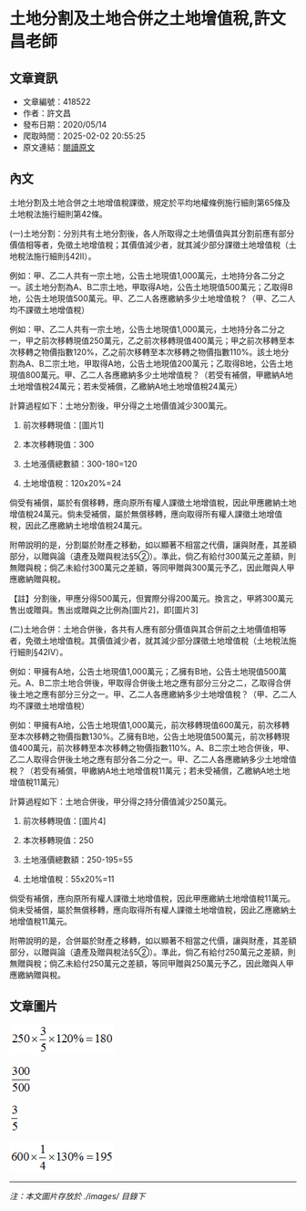 # 土地分割及土地合併之土地增值稅,許文昌老師

## 文章資訊
- 文章編號：418522
- 作者：許文昌
- 發布日期：2020/05/14
- 爬取時間：2025-02-02 20:55:25
- 原文連結：[閱讀原文](https://real-estate.get.com.tw/Columns/detail.aspx?no=418522)

## 內文
土地分割及土地合併之土地增值稅課徵，規定於平均地權條例施行細則第65條及土地稅法施行細則第42條。

(一)土地分割：分別共有土地分割後，各人所取得之土地價值與其分割前應有部分價值相等者，免徵土地增值稅；其價值減少者，就其減少部分課徵土地增值稅（土地稅法施行細則§42Ⅱ）。

例如：甲、乙二人共有一宗土地，公告土地現值1,000萬元，土地持分各二分之一。該土地分割為A、B二宗土地，甲取得A地，公告土地現值500萬元；乙取得B地，公告土地現值500萬元。甲、乙二人各應繳納多少土地增值稅？（甲、乙二人均不課徵土地增值稅）

例如：甲、乙二人共有一宗土地，公告土地現值1,000萬元，土地持分各二分之一，甲之前次移轉現值250萬元，乙之前次移轉現值400萬元；甲之前次移轉至本次移轉之物價指數120%，乙之前次移轉至本次移轉之物價指數110%。該土地分割為A、B二宗土地，甲取得A地，公告土地現值200萬元；乙取得B地，公告土地現值800萬元。甲、乙二人各應繳納多少土地增值稅？（若受有補償，甲繳納A地土地增值稅24萬元；若未受補償，乙繳納A地土地增值稅24萬元）

計算過程如下：土地分割後，甲分得之土地價值減少300萬元。

1. 前次移轉現值：[圖片1]

2. 本次移轉現值：300

3. 土地漲價總數額：300-180=120

4. 土地增值稅：120x20%=24

倘受有補償，屬於有償移轉，應向原所有權人課徵土地增值稅，因此甲應繳納土地增值稅24萬元。倘未受補償，屬於無償移轉，應向取得所有權人課徵土地增值稅，因此乙應繳納土地增值稅24萬元。

附帶說明的是，分割屬於財產之移動，如以顯著不相當之代價，讓與財產，其差額部分，以贈與論（遺產及贈與稅法§5②）。準此，倘乙有給付300萬元之差額，則無贈與稅；倘乙未給付300萬元之差額，等同甲贈與300萬元予乙，因此贈與人甲應繳納贈與稅。

【註】分割後，甲應分得500萬元，但實際分得200萬元。換言之，甲將300萬元售出或贈與。售出或贈與之比例為[圖片2]，即[圖片3]

(二)土地合併：土地合併後，各共有人應有部分價值與其合併前之土地價值相等者，免徵土地增值稅。其價值減少者，就其減少部分課徵土地增值稅（土地稅法施行細則§42Ⅳ）。

例如：甲擁有A地，公告土地現值1,000萬元；乙擁有B地，公告土地現值500萬元。A、B二宗土地合併後，甲取得合併後土地之應有部分三分之二，乙取得合併後土地之應有部分三分之一。甲、乙二人各應繳納多少土地增值稅？（甲、乙二人均不課徵土地增值稅）

例如：甲擁有A地，公告土地現值1,000萬元，前次移轉現值600萬元，前次移轉至本次移轉之物價指數130%。乙擁有B地，公告土地現值500萬元，前次移轉現值400萬元，前次移轉至本次移轉之物價指數110%。A、B二宗土地合併後，甲、乙二人取得合併後土地之應有部分各二分之一。甲、乙二人各應繳納多少土地增值稅？（若受有補償，甲繳納A地土地增值稅11萬元；若未受補償，乙繳納A地土地增值稅11萬元）

計算過程如下：土地合併後，甲分得之持分價值減少250萬元。

1. 前次移轉現值：[圖片4]

2. 本次移轉現值：250

3. 土地漲價總數額：250-195=55

4. 土地增值稅：55x20%=11

倘受有補償，應向原所有權人課徵土地增值稅，因此甲應繳納土地增值稅11萬元。倘未受補償，屬於無償移轉，應向取得所有權人課徵土地增值稅，因此乙應繳納土地增值稅11萬元。

附帶說明的是，合併屬於財產之移轉，如以顯著不相當之代價，讓與財產，其差額部分，以贈與論（遺產及贈與稅法§5②）。準此，倘乙有給付250萬元之差額，則無贈與稅；倘乙未給付250萬元之差額，等同甲贈與250萬元予乙，因此贈與人甲應繳納贈與稅。

## 文章圖片

![圖片1](./images/418522_79859388.png)

![圖片2](./images/418522_b2c1d172.png)

![圖片3](./images/418522_8ebb6d96.png)

![圖片4](./images/418522_ba4662b0.png)


---
*注：本文圖片存放於 ./images/ 目錄下*
